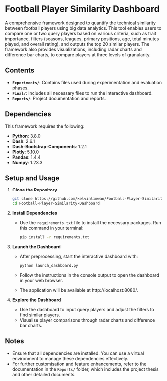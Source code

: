 # Football Player Similarity Dashboard

A comprehensive framework designed to quantify the technical similarity between football players using big data analytics. This tool enables users to compare one or two query players based on various criteria, such as trait importance, filters (seasons, leagues, primary positions, age, total minutes played, and overall rating), and outputs the top 20 similar players. The framework also provides visualizations, including radar charts and difference bar charts, to compare players at three levels of granularity.

## Contents

- **`Experiments/`**: Contains files used during experimentation and evaluation phases.
- **`Final/`**: Includes all necessary files to run the interactive dashboard.
- **`Reports/`**: Project documentation and reports.

## Dependencies

This framework requires the following:

- **Python**: 3.8.0
- **Dash**: 2.6.1
- **Dash-Bootstrap-Components**: 1.2.1
- **Plotly**: 5.10.0
- **Pandas**: 1.4.4
- **Numpy**: 1.23.3

## Setup and Usage

1. **Clone the Repository**

   ```bash
   git clone https://github.com/kelvinlimwan/Football-Player-Similarity-Dashboard.git
   cd Football-Player-Similarity-Dashboard
   ```

2. **Install Dependencies**

   - Use the `requirements.txt` file to install the necessary packages. Run this command in your terminal:

     ```bash
     pip install -r requirements.txt
     ```

3. **Launch the Dashboard**

   - After preprocessing, start the interactive dashboard with:

     ```bash
     python launch_dashboard.py
     ```

   - Follow the instructions in the console output to open the dashboard in your web browser.
   - The application will be available at http://localhost:8080/.

4. **Explore the Dashboard**

   - Use the dashboard to input query players and adjust the filters to find similar players.
   - Visualise player comparisons through radar charts and difference bar charts.

## Notes

- Ensure that all dependencies are installed. You can use a virtual environment to manage these dependencies effectively.
- For further customisation and feature enhancements, refer to the documentation in the `Reports/` folder, which includes the project thesis and other detailed documents.
